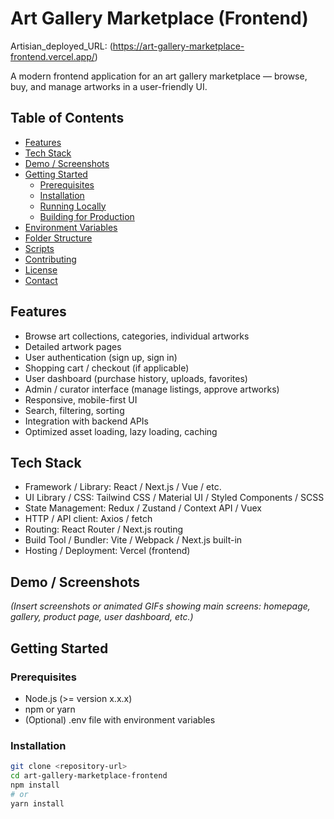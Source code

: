 # Art Gallery Marketplace (Frontend)

Artisian_deployed_URL: (https://art-gallery-marketplace-frontend.vercel.app/)  

A modern frontend application for an art gallery marketplace — browse, buy, and manage artworks in a user-friendly UI.

## Table of Contents

- [Features](#features)  
- [Tech Stack](#tech-stack)  
- [Demo / Screenshots](#demo--screenshots)  
- [Getting Started](#getting-started)  
  - [Prerequisites](#prerequisites)  
  - [Installation](#installation)  
  - [Running Locally](#running-locally)  
  - [Building for Production](#building-for-production)  
- [Environment Variables](#environment-variables)  
- [Folder Structure](#folder-structure)  
- [Scripts](#scripts)  
- [Contributing](#contributing)  
- [License](#license)  
- [Contact](#contact)  

## Features

- Browse art collections, categories, individual artworks  
- Detailed artwork pages  
- User authentication (sign up, sign in)  
- Shopping cart / checkout (if applicable)  
- User dashboard (purchase history, uploads, favorites)  
- Admin / curator interface (manage listings, approve artworks)  
- Responsive, mobile-first UI  
- Search, filtering, sorting  
- Integration with backend APIs  
- Optimized asset loading, lazy loading, caching  

## Tech Stack

- Framework / Library: React / Next.js / Vue / etc.  
- UI Library / CSS: Tailwind CSS / Material UI / Styled Components / SCSS  
- State Management: Redux / Zustand / Context API / Vuex  
- HTTP / API client: Axios / fetch  
- Routing: React Router / Next.js routing  
- Build Tool / Bundler: Vite / Webpack / Next.js built-in  
- Hosting / Deployment: Vercel (frontend)  

## Demo / Screenshots

*(Insert screenshots or animated GIFs showing main screens: homepage, gallery, product page, user dashboard, etc.)*

## Getting Started

### Prerequisites

- Node.js (>= version x.x.x)  
- npm or yarn  
- (Optional) .env file with environment variables  

### Installation

```bash
git clone <repository-url>
cd art-gallery-marketplace-frontend
npm install
# or
yarn install
